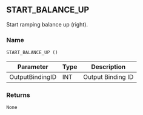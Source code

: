 ## START\_BALANCE\_UP

Start ramping balance up (right).


### Name

`START_BALANCE_UP ()`


| Parameter       | Type | Description       |
| --------------- | ---- | ----------------- |
| OutputBindingID | INT  | Output Binding ID |


### Returns

`None`